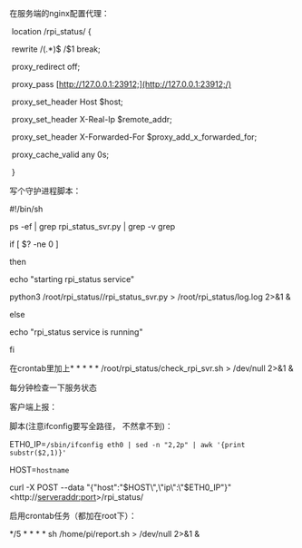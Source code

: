 

在服务端的nginx配置代理：

​        location /rpi_status/ {

​            rewrite /(.*)$ /$1 break;

​            proxy_redirect off;

​            proxy_pass [http://127.0.0.1:23912;](http://127.0.0.1:23912;/)

​            proxy_set_header Host $host;

​            proxy_set_header X-Real-Ip $remote_addr;

​            proxy_set_header X-Forwarded-For $proxy_add_x_forwarded_for;

​            proxy_cache_valid any 0s;

​        }



写个守护进程脚本：

\#!/bin/sh

ps -ef | grep rpi_status_svr.py | grep -v grep

if [ $? -ne 0 ]

then

echo "starting rpi_status service"

python3 /root/rpi_status//rpi_status_svr.py > /root/rpi_status/log.log 2>&1 &

else

echo "rpi_status service is running"

fi



在crontab里加上* * * * * /root/rpi_status/check_rpi_svr.sh > /dev/null 2>&1 &

每分钟检查一下服务状态



客户端上报：

脚本(注意ifconfig要写全路径， 不然拿不到)：

ETH0_IP=`/sbin/ifconfig eth0 | sed -n "2,2p" | awk '{print substr($2,1)}'`

HOST=`hostname`

curl -X POST --data "{\"host\":\"$HOST\",\"ip\":\"$ETH0_IP\"}" <http://<serveraddr:port>>/rpi_status/

启用crontab任务（都加在root下）：

*/5 * * * * sh /home/pi/report.sh > /dev/null 2>&1 &



